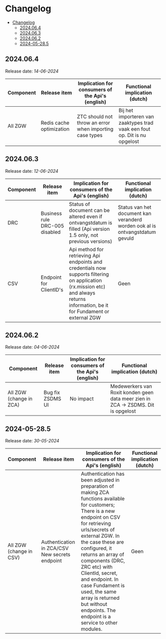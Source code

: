 # Changelog

- [Changelog](#changelog)
  - [2024.06.4](#2024064)
  - [2024.06.3](#2024063)
  - [2024.06.2](#2024062)
  - [2024-05-28.5](#2024-05-285)

## 2024.06.4

Release date: *14-06-2024*

 | Component | Release item             | Implication for consumers of the Api's (english)        | Functional implication (dutch)                                               |
 | --------- | ------------------------ | ------------------------------------------------------- | ---------------------------------------------------------------------------- |
 | All ZGW   | Redis cache optimization | ZTC should not throw an error when importing case types | 	Bij het importeren van zaaktypes trad vaak een fout op. Dit is nu opgelost |

## 2024.06.3

 Release date: *12-06-2024*

| Component | Release item                   | Implication for consumers of the Api's (english)                                                                                                                                   | Functional implication (dutch)                                               |
| --------- | ------------------------------ | ---------------------------------------------------------------------------------------------------------------------------------------------------------------------------------- | ---------------------------------------------------------------------------- |
| DRC       | Business rule DRC-005 disabled | Status of document can be altered even if ontvangstdatum is filled (Api version 1.5 only, not previous versions)                                                                   | Status van het document kan veranderd worden ook al is ontvangstdatum gevuld |
| CSV       | Endpoint for ClientID's        | Api method for retrieving Api endpoints and credentials now supports filtering on application (rx.mission etc) and always returns information, be it for Fundament or external ZGW | Geen                                                                         |

## 2024.06.2

 Release date: *04-06-2024*

| Component               | Release item     | Implication for consumers of the Api's (english) | Functional implication (dutch)                                                     |
| ----------------------- | ---------------- | ------------------------------------------------ | ---------------------------------------------------------------------------------- |
| All ZGW (change in ZCA) | Bug fix ZSDMS UI | No impact                                        | Medewerkers van Roxit konden  geen data meer zien in ZCA -> ZSDMS. Dit is opgelost |

## 2024-05-28.5

 Release date: *30-05-2024*

| Component               | Release item                                   | Implication for consumers of the Api's (english)                                                                                                                                                                                                                                                                                                                                                                              | Functional implication (dutch) |
| ----------------------- | ---------------------------------------------- | ----------------------------------------------------------------------------------------------------------------------------------------------------------------------------------------------------------------------------------------------------------------------------------------------------------------------------------------------------------------------------------------------------------------------------- | ------------------------------ |
| All ZGW (change in CSV) | Authentication in ZCA/CSV New secrets endpoint | Authentication has been adjusted in preparation of making ZCA functions available for customers; There is a new endpoint on CSV for retrieving urls/secrets of external ZGW. In the case these are configured, it returns an array of components (DRC, ZRC etc) with ClientId, secret, and endpoint. In case Fundament is used, the same array is returned but without endpoints. The endpoint is a service to other modules. | Geen                           |
